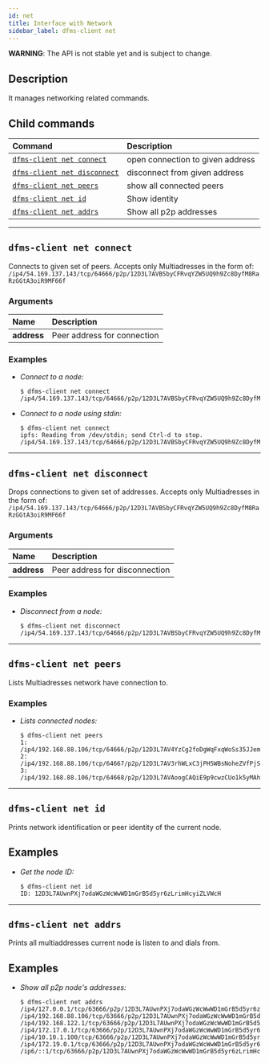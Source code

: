 ```yaml
---
id: net
title: Interface with Network
sidebar_label: dfms-client net
---
```


**WARNING**: The API is not stable yet and is subject to change.

## Description

It manages networking related commands.

## Child commands

| Command                                       | Description                      |
| :-------------------------------------------- | :------------------------------- |
| [`dfms-client net connect`](#dfms-client-net-connect)       | open connection to given address |
| [`dfms-client net disconnect`](#dfms-client-net-disconnect) | disconnect from given address    |
| [`dfms-client net peers`](#dfms-client-net-peers)           | show all connected peers         |
| [`dfms-client net id`](#dfms-client-net-id)                 | Show identity                    |
| [`dfms-client net addrs`](#dfms-client-net-addrs)           | Show all p2p addresses           |

---

## `dfms-client net connect`

Connects to given set of peers. Accepts only Multiadresses in the form of: \
`/ip4/54.169.137.143/tcp/64666/p2p/12D3L7AVBSbyCFRvqYZW5UQ9h9Zc8DyfM8RaRzGGtA3oiR9MF66f`

### Arguments

| Name        | Description                 |
| :---------- | :-------------------------- |
| **address** | Peer address for connection |

### Examples

- _Connect to a node:_
  
  ```shell
  $ dfms-client net connect /ip4/54.169.137.143/tcp/64666/p2p/12D3L7AVBSbyCFRvqYZW5UQ9h9Zc8DyfM8RaRzGGtA3oiR9MF66f
  ```

- _Connect to a node using stdin:_
  
  ```shell
  $ dfms-client net connect
  ipfs: Reading from /dev/stdin; send Ctrl-d to stop.
  /ip4/54.169.137.143/tcp/64666/p2p/12D3L7AVBSbyCFRvqYZW5UQ9h9Zc8DyfM8RaRzGGtA3oiR9MF66f
  ```

---

## `dfms-client net disconnect`

Drops connections to given set of addresses. Accepts only Multiadresses in the form of: \
`/ip4/54.169.137.143/tcp/64666/p2p/12D3L7AVBSbyCFRvqYZW5UQ9h9Zc8DyfM8RaRzGGtA3oiR9MF66f`

### Arguments

| Name        | Description                    |
| :---------- | :----------------------------- |
| **address** | Peer address for disconnection |

### Examples

- _Disconnect from a node:_

  ```shell
  $ dfms-client net disconnect /ip4/54.169.137.143/tcp/64666/p2p/12D3L7AVBSbyCFRvqYZW5UQ9h9Zc8DyfM8RaRzGGtA3oiR9MF66f
  ```

---

## `dfms-client net peers`

Lists Multiadresses network have connection to.

### Examples

- _Lists connected nodes:_

  ```shell
  $ dfms-client net peers
  1: /ip4/192.168.88.106/tcp/64666/p2p/12D3L7AV4YzCg2foDgWqFxqWoSs35JJem7Zo9t75UbQTSzZH1WZh
  2: /ip4/192.168.88.106/tcp/64667/p2p/12D3L7AV3rhWLxC3jPH5WBsNoheZVfPjSsiUacH2BVudWcvcbC5x
  3: /ip4/192.168.88.106/tcp/64668/p2p/12D3L7AVAoogCAQiE9p9cwzCUo1k5yMAhm6sbYZyAqUCet45a8fk
  ```

---

## `dfms-client net id`

Prints network identification or peer identity of the current node.

## Examples

- _Get the node ID:_
  
  ```shell
  $ dfms-client net id
  ID: 12D3L7AUwnPXj7odaWGzWcWwWD1mGrB5d5yr6zLrimHcyiZLVWcH
  ```

---

## `dfms-client net addrs`

Prints all multiaddresses current node is listen to and dials from.

## Examples

- _Show all p2p node's addresses:_

  ```shell
  $ dfms-client net addrs
  /ip4/127.0.0.1/tcp/63666/p2p/12D3L7AUwnPXj7odaWGzWcWwWD1mGrB5d5yr6zLrimHcyiZLVWcH
  /ip4/192.168.88.106/tcp/63666/p2p/12D3L7AUwnPXj7odaWGzWcWwWD1mGrB5d5yr6zLrimHcyiZLVWcH
  /ip4/192.168.122.1/tcp/63666/p2p/12D3L7AUwnPXj7odaWGzWcWwWD1mGrB5d5yr6zLrimHcyiZLVWcH
  /ip4/172.17.0.1/tcp/63666/p2p/12D3L7AUwnPXj7odaWGzWcWwWD1mGrB5d5yr6zLrimHcyiZLVWcH
  /ip4/10.10.1.100/tcp/63666/p2p/12D3L7AUwnPXj7odaWGzWcWwWD1mGrB5d5yr6zLrimHcyiZLVWcH
  /ip4/172.19.0.1/tcp/63666/p2p/12D3L7AUwnPXj7odaWGzWcWwWD1mGrB5d5yr6zLrimHcyiZLVWcH
  /ip6/::1/tcp/63666/p2p/12D3L7AUwnPXj7odaWGzWcWwWD1mGrB5d5yr6zLrimHcyiZLVWcH
  ```
  
